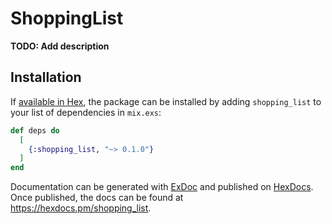 # ShoppingList

**TODO: Add description**

## Installation

If [available in Hex](https://hex.pm/docs/publish), the package can be installed
by adding `shopping_list` to your list of dependencies in `mix.exs`:

```elixir
def deps do
  [
    {:shopping_list, "~> 0.1.0"}
  ]
end
```

Documentation can be generated with [ExDoc](https://github.com/elixir-lang/ex_doc)
and published on [HexDocs](https://hexdocs.pm). Once published, the docs can
be found at <https://hexdocs.pm/shopping_list>.

